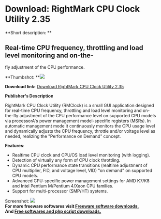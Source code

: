 # Download: RightMark CPU Clock Utility 2.35

**Short description: **

## Real-time CPU frequency, throttling and load level monitoring and on-the-
fly adjustment of the CPU performance.

  
**Thumbshot: **![](http://www.freewarefiles.com/screenshot/rmcpuclock_md.gif)   
  
**Download link:** [Download RightMark CPU Clock Utility 2.35](http://freesoftwares.boysofts.com/RightMark-CPU-Clock-Utility_program_17845.html)  
  

**Publisher's Description**  
  

RightMark CPU Clock Utility (RMClock) is a small GUI application designed for
real-time CPU frequency, throttling and load level monitoring and on-the-fly
adjustment of the CPU performance level on supported CPU models via
processorA's power management model-specific registers (MSRs). In automatic
management mode it continuously monitors the CPU usage level and dynamically
adjusts the CPU frequency, throttle and/or voltage level as needed, realizing
the "Performance on Demand" concept.

**Features:**

  * Realtime CPU clock and CPU/OS load level monitoring (with logging). 
  * Detection of virtually any form of CPU clock throttling. 
  * Dynamic CPU performance state transitions (realtime adjustment of CPU multiplier, FID, and voltage level, VID) "on demand" on supported CPU models. 
  * Advanced CPU-specific power management settings for AMD K7/K8 and Intel Pentium M/Pentium 4/Xeon CPU families. 
  * Support for multi-processor (SMP/HT) systems. 

  
  
Screenshot: ![](http://www.freewarefiles.com/screenshot/rmcpuclock.gif)  
**For more freeware softwares visit [Freeware software downloads.](http://freesoftwares.boysofts.com/)**   
**And [Free softwares and php script downloads.](http://www.boysofts.com/)**

